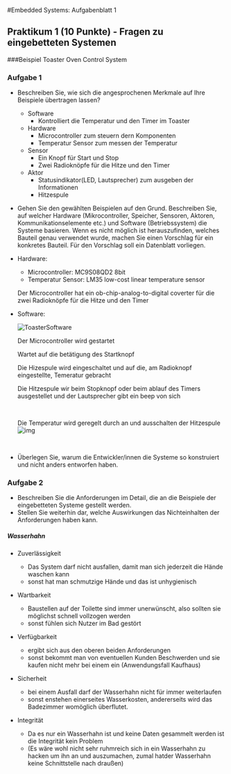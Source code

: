 #Embedded Systems: Aufgabenblatt 1

## Praktikum 1 (10 Punkte) - Fragen zu eingebetteten Systemen

###Beispiel Toaster Oven Control System

### Aufgabe 1

- Beschreiben Sie, wie sich die angesprochenen Merkmale auf Ihre Beispiele übertragen
  lassen?

  * Software
    * Kontrolliert die Temperatur und den Timer im Toaster
  * Hardware
    * Microcontroller zum steuern dern Komponenten
    * Temperatur Sensor zum messen der Temperatur
  * Sensor
    * Ein Knopf für Start und Stop
    * Zwei Radioknöpfe für die Hitze und den Timer
  * Aktor
    * Statusindikator(LED, Lautsprecher) zum ausgeben der Informationen
    * Hitzespule

- Gehen Sie den gewählten Beispielen auf den Grund. Beschreiben Sie, auf welcher
  Hardware (Mikrocontroller, Speicher, Sensoren, Aktoren, Kommunikationselemente etc.)
  und Software (Betriebssystem) die Systeme basieren. Wenn es nicht möglich ist herauszufinden, welches Bauteil genau verwendet wurde, machen Sie einen Vorschlag für ein konkretes Bauteil. Für den Vorschlag soll ein Datenblatt vorliegen.

- Hardware:

  - Microcontroller: MC9S08QD2 8bit
  - Temperatur Sensor: LM35 low-cost linear
    temperature sensor

  Der Microcontroller hat ein ob-chip-analog-to-digital coverter für die zwei Radioknöpfe für die Hitze und den Timer

- Software:

  ![ToasterSoftware](C:\Users\Fabian\Desktop\Semester4\EmbeddedSystem\Abgabe1\ToasterSoftware.png)

  Der Microcontroller wird gestartet

  Wartet auf die betätigung des Startknopf

  Die Hizespule wird eingeschaltet und auf die, am Radioknopf eingestellte, Temeratur gebracht

  Die Hitzespule wir beim Stopknopf oder beim ablauf des Timers ausgestellet und der Lautsprecher gibt ein beep von sich

  ​

  Die Temperatur wird geregelt durch an und ausschalten der Hitzespule![img](file:///C:/Users/Fabian/Desktop/Semester4/EmbeddedSystem/Abgabe1/Hitzeregelung.PNG?lastModify=1525007858)

  ​

- Überlegen Sie, warum die Entwickler/innen die Systeme so konstruiert und nicht anders
  entworfen haben.



### Aufgabe 2

- Beschreiben Sie die Anforderungen im Detail, die an die Beispiele der eingebetteten
  Systeme gestellt werden.
- Stellen Sie weiterhin dar, welche Auswirkungen das Nichteinhalten der Anforderungen
  haben kann.


##### Wasserhahn

 -  Zuverlässigkeit

     - Das System darf nicht ausfallen, damit man sich jederzeit die Hände waschen kann
     - sonst hat man schmutzige Hände und das ist unhygienisch

- Wartbarkeit

  - Baustellen auf der Toilette sind immer unerwünscht, also sollten sie möglichst schnell vollzogen werden
  - sonst fühlen sich Nutzer im Bad gestört

- Verfügbarkeit

  - ergibt sich aus den oberen beiden Anforderungen
  - sonst bekommt man von eventuellen Kunden Beschwerden und sie kaufen nicht mehr bei einem ein (Anwendungsfall Kaufhaus)

- Sicherheit

  - bei einem Ausfall darf der Wasserhahn nicht für immer weiterlaufen
  - sonst enstehen einerseites Wasserkosten, andererseits wird das Badezimmer womöglich überflutet.

- Integrität

  - Da es nur ein Wasserhahn ist und keine Daten gesammelt werden ist die Integrität kein Problem
  - (Es wäre wohl nicht sehr ruhmreich sich in ein Wasserhahn zu hacken um ihn an und auszumachen, zumal hatder Wasserhahn keine Schnittstelle nach draußen)

  ​